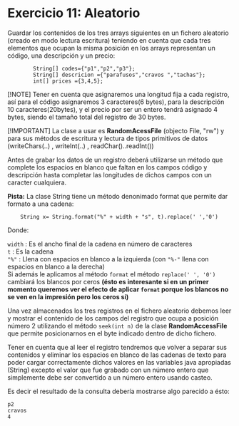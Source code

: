 # Exercicio 11: Aleatorio

Guardar los contenidos de los tres arrays siguientes en un fichero aleatorio (creado en modo lectura escritura)  teniendo en cuenta que cada tres elementos que ocupan la misma posición en los arrays representan un código, una descripción y un precio:

```
        String[] codes={"p1","p2","p3"};
        String[] descricion ={"parafusos","cravos ","tachas"};
        int[] prices ={3,4,5};
```

[!NOTE] 
Tener en cuenta que asignaremos una longitud fija a cada registro, así para el código asignaremos 3 caracteres(6 bytes), para la descripción 10 caracteres(20bytes),  y el precio por ser un  entero tendrá asignado 4 bytes, siendo el tamaño total del registro de 30 bytes.
      
[!IMPORTANT] 
La clase a usar es **RandomAcessFile** (objecto File, "rw") y para sus métodos de escritura y lectura de tipos primitivos de datos (writeChars(..)  , writeInt(..) , readChar()..readInt()) 
      
Antes de grabar los datos de un registro deberá utilizarse un método que complete los espacios en blanco que faltan en los campos código y descripción hasta completar las longitudes de dichos campos con un caracter cualquiera.

**Pista:** La clase String tiene un método denonimado format que permite dar formato a una cadena: 
```
    String x= String.format("%" + width + "s", t).replace(' ','0')
``` 
Donde:

`width` : Es el ancho final de la cadena en número de caracteres
<br>
`t` : Es la cadena
<br>
`"%"` : Llena con espacios en blanco a la izquierda (con `"%-"` llena con espacios en blanco a la derecha)
<br>
Si además le aplicamos al método `format` el método `replace(' ', '0')` cambiará los blancos por ceros **(ésto es interesante si en un primer momento queremos ver el efecto de aplicar `format` porque los blancos no se ven en la impresión pero los ceros si)**

Una vez almacenados los tres registros en el fichero aleatorio debemos leer y mostrar el contenido de los campos del registro que ocupa a posición número 2 utilizando el método `seek(int n)` de la clase **RandomAccessFile** que permite posicionarnos en el byte indicado dentro de dicho fichero.

Tener en cuenta que al leer el registro tendremos que volver a separar sus contenidos y eliminar los espacios en blanco de las cadenas de texto para poder cargar correctamente dichos valores en las variables java apropiadas (String) excepto el valor que fue grabado con un número entero que simplemente debe ser convertido a un número entero usando casteo.

Es decir el resultado de la consulta debería mostrarse algo parecido a ésto:

```
p2
cravos 
4
```
